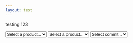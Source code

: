 ```yaml
---
layout: test
---
```

testing 123
<div class="container">
    <select name="product" id="product">
        <option value="initial">Select a product...</option>
    </select>
    <select name="version" id="version">
        <option value="initial">Select a product...</option>
    </select>
    <select name="sha" id="sha">
        <option value="initial">Select commit...</option>
    </select>
    <div class="info" style="white-space: pre-line"></div>
</div>